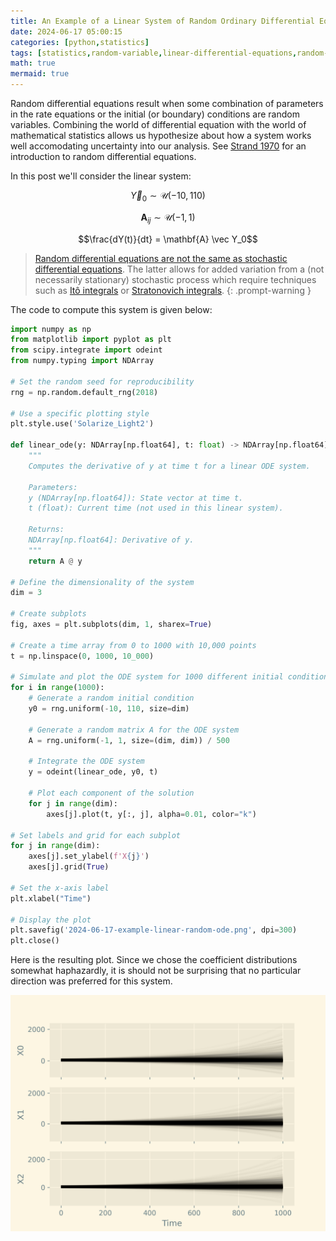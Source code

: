 ```yaml
---
title: An Example of a Linear System of Random Ordinary Differential Equations
date: 2024-06-17 05:00:15
categories: [python,statistics]
tags: [statistics,random-variable,linear-differential-equations,random-differential-equations,ordinary-differential-equations,math,maths,uniform-distribution,continuous-uniform-distribution,python,ode,odeint,matplotlib,rde,sde,ito-integral,Stratonovich-integrals,numpy,scipy,matplotlib]
math: true
mermaid: true
---
```


Random differential equations result when some combination of parameters in the rate equations or the initial (or boundary) conditions are random variables. Combining the world of differential equation with the world of mathematical statistics allows us hypothesize about how a system works well accomodating uncertainty into our analysis. See [Strand 1970](https://core.ac.uk/download/pdf/82447522.pdf) for an introduction to random differential equations.

In this post we'll consider the linear system:

$$\vec Y_0 \sim \mathcal{U}(-10, 110)$$

$$\mathbf{A}_{ij} \sim \mathcal{U}(-1, 1)$$

$$\frac{dY(t)}{dt} = \mathbf{A} \vec Y_0$$

> [Random differential equations are not the same as stochastic differential equations](https://math.stackexchange.com/questions/72208/whats-the-difference-between-rde-and-sde). The latter allows for added variation from a (not necessarily stationary) stochastic process which require techniques such as [Itô integrals](https://en.wikipedia.org/wiki/It%C3%B4_calculus) or [Stratonovich integrals](https://en.wikipedia.org/wiki/Stratonovich_integral).
{: .prompt-warning }

The code to compute this system is given below:

```python
import numpy as np
from matplotlib import pyplot as plt
from scipy.integrate import odeint
from numpy.typing import NDArray

# Set the random seed for reproducibility
rng = np.random.default_rng(2018)

# Use a specific plotting style
plt.style.use('Solarize_Light2')

def linear_ode(y: NDArray[np.float64], t: float) -> NDArray[np.float64]:
    """
    Computes the derivative of y at time t for a linear ODE system.

    Parameters:
    y (NDArray[np.float64]): State vector at time t.
    t (float): Current time (not used in this linear system).

    Returns:
    NDArray[np.float64]: Derivative of y.
    """
    return A @ y

# Define the dimensionality of the system
dim = 3

# Create subplots
fig, axes = plt.subplots(dim, 1, sharex=True)

# Create a time array from 0 to 1000 with 10,000 points
t = np.linspace(0, 1000, 10_000)

# Simulate and plot the ODE system for 1000 different initial conditions
for i in range(1000):
    # Generate a random initial condition
    y0 = rng.uniform(-10, 110, size=dim)

    # Generate a random matrix A for the ODE system
    A = rng.uniform(-1, 1, size=(dim, dim)) / 500

    # Integrate the ODE system
    y = odeint(linear_ode, y0, t)

    # Plot each component of the solution
    for j in range(dim):
        axes[j].plot(t, y[:, j], alpha=0.01, color="k")

# Set labels and grid for each subplot
for j in range(dim):
    axes[j].set_ylabel(f'X{j}')
    axes[j].grid(True)

# Set the x-axis label
plt.xlabel("Time")

# Display the plot
plt.savefig('2024-06-17-example-linear-random-ode.png', dpi=300)
plt.close()

```

Here is the resulting plot. Since we chose the coefficient distributions somewhat haphazardly, it is should not be surprising that no particular direction was preferred for this system.

![](/assets/images/2024-06-17-example-linear-random-ode.png)
